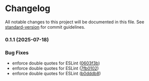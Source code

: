 # Changelog

All notable changes to this project will be documented in this file. See [standard-version](https://github.com/conventional-changelog/standard-version) for commit guidelines.

### 0.1.1 (2025-07-18)


### Bug Fixes

* enforce double quotes for ESLint ([0603f3b](https://github.com/hanif-mianjee/JIRA-Ticket-Copier/commit/0603f3b809a812a11ac56010885e4907fddba209))
* enforce double quotes for ESLint ([7fb0102](https://github.com/hanif-mianjee/JIRA-Ticket-Copier/commit/7fb0102eaa98fe6d0a0d4f215ca800e5a75ce4a5))
* enforce double quotes for ESLint ([b0dddb8](https://github.com/hanif-mianjee/JIRA-Ticket-Copier/commit/b0dddb870385183922df985c47ea86b258630338))
